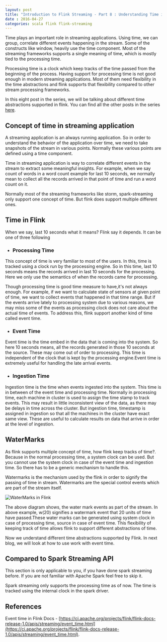 ```yaml
---
layout: post
title: "Introduction to Flink Streaming - Part 8 : Understanding Time in Flink Streaming"
date : 2016-04-27
categories: scala flink flink-streaming
---
```


Time plays an important role in streaming applications. Using time, we can group, correlate different events happening in the stream. Some of the constructs like window, heavily use the time component. Most of the streaming frameworks supports a single meaning of time, which is mostly tied to the processing time. 

Processing time is a clock which keep tracks of the time passed from the beginning of the process. Having support for processing time is not good enough in modern streaming applications. Most of them need flexibility in the time abstractions and flink supports that flexibility compared to other stream processing frameworks.

In this eight post in the series, we will be talking about different time abstractions supported in flink. You can find all the other posts in the series [here](/categories/flink-streaming).


## Concept of time in streaming application

A streaming application is an always running application. So in order to understand the behavior of the application over time, we need to take snapshots of the stream in various points. Normally these various points are defined using a time component.

Time in streaming application is way to correlate different events in the stream to extract some meaningful insights. For example, when we say count of words in a word count example for last 10 seconds, we normally mean to collect all the records arrived in that point of time and run a word count on it.

Normally most of the streaming frameworks like storm, spark-streaming only support one concept of time. But flink does support multiple different ones.

## Time in Flink

When we say, last 10 seconds what it means? Flink say it depends. It can be one of three following

* ### Processing Time

This concept of time is very familiar to most of the users. In this, time is tracked using a clock run by the processing engine. So in this time, last 10 seconds means the records arrived in last 10 seconds for the processing. Here we only use the semantics of when the records came for processing.

Though processing time is good time measure to have,it's not always enough. For example, if we want to calculate state of sensors at given point of time, we want to collect events that happened in that time range. But if the events arrive lately to processing system due to various reasons, we may miss some of the events as processing clock does not care about the actual time of events. To address this, flink support another kind of time called event time.

* ### Event Time

Event time is the time embed in the data that is coming into the system. So here 10 seconds means, all the records generated in those 10 seconds at the source. These may come out of order to processing. This time is independent of the clock that is kept by the processing engine.Event time is extremely useful for handling the late arrival events.

* ### Ingestion Time

Ingestion time is the time when events ingested into the system. This time is in between of the event time and processing time. Normally in processing time, each machine in cluster is used to assign the time stamp to track events. This may result in little inconsistent view of the data, as there may be delays in time across the cluster. But ingestion time, timestamp is assigned in ingestion so that all the machines in the cluster have exact same view. These are useful to calculate results on data that arrive in order at the level of ingestion.


## WaterMarks 

As flink supports multiple concept of time, how flink keep tracks of time?. Because in the normal processing time, a system clock can be used. But you cannot use the system clock in case of the event time and ingestion time. So there has to be a generic mechanism to handle this.

Watermarks is the mechanism used by the flink in order to signify the passing of time in stream. Watermarks are the special control events which are part of the stream itself.

![WaterMarks in Flink](https://ci.apache.org/projects/flink/flink-docs-release-1.0/apis/streaming/fig/stream_watermark_in_order.svg)

The above diagram shows, the water mark events as part of the stream. In above example, w(20) signifies a watermark event that 20 units of time have passed.These water marks can be generated using system clock in case of processing time, source in case of event time. This flexibility of keeping track of time allows flink to support different abstractions of time.

Now we understand different time abstractions supported by Flink. In next blog, we will look at how to use work with event time.

## Compared to Spark Streaming API

This section is only applicable to you, if you have done spark streaming before. If you are not familiar with Apache Spark feel free to skip it.

Spark streaming only supports the processing time as of now. The time is tracked using the internal clock in the spark driver.

## References

Event time in Flink Docs - [https://ci.apache.org/projects/flink/flink-docs-release-1.0/apis/streaming/event_time.html](https://ci.apache.org/projects/flink/flink-docs-release-1.0/apis/streaming/event_time.html).




